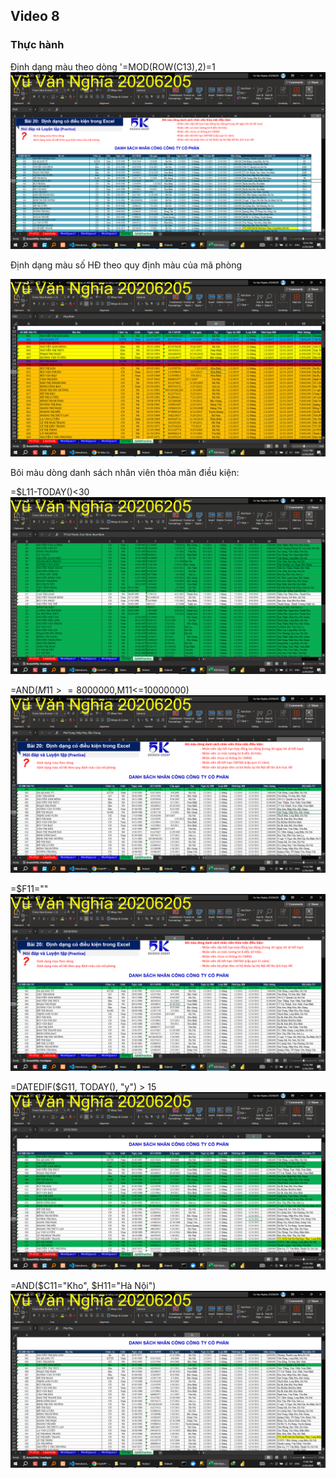 ## Video 8

<!-- ### Hướng dẫn -->

### Thực hành

Định dạng màu theo dòng
'=MOD(ROW(C13),2)=1
![alt text](0.png)

Định dạng màu số HĐ theo quy định màu của mã phòng

![alt text](1.png)

Bôi màu dòng danh sách nhân viên thỏa mãn điều kiện:

<!-- Nhân viên sắp hết hạn hợp đồng lao động (trong 30 ngày tới sẽ hết hạn)					 -->
=$L11-TODAY()<30
![alt text](2.png)

<!-- Nhân viên có mức lương từ 8 dến 10 triệu					 -->
=AND($M11>=8000000,$M11<=10000000)
![alt text](3.png)

<!-- Nhân viên chưa có thông tin CMND 					 -->
=$F11=""
![alt text](4.png)

<!-- Nhân viên đã hết hạn CMTND (cấp quá 15 năm)					 -->
=DATEDIF($G11, TODAY(), "y") > 15
![alt text](5.png)

<!-- Nhân viên bộ phận kho có hộ khẩu tại Hà Nội để lên lịch trực tết					 -->

=AND($C11="Kho", $H11="Hà Nội")
![alt text](6.png)
